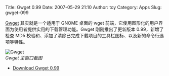 Title: Gwget 0.99
Date: 2007-05-29 21:10
Author: toy
Category: Apps
Slug: gwget-099

[Gwget](http://www.gnome.org/projects/gwget/) 其实就是一个适用于 GNOME
桌面的 wget
前端，它使用图形化的用户界面为使用者提供实用的下载管理功能。Gwget
刚刚推出了更新版本 0.99，新增了检查 MD5
校验和、添加了清除已完成下载项目的工具栏图标、以及新的命令行选项等特性。

![Gwget](http://i.linuxtoy.org/i/2007/05/gwget.png)  
*Gwget 主窗口截图*

- [Download Gwget
0.99](http://ftp.gnome.org/pub/GNOME/sources/gwget/0.99/)
